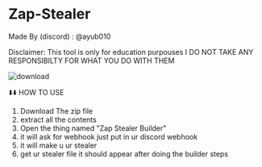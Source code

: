 # Zap-Stealer

Made By (discord) : @ayub010

Disclaimer: This tool is only for education purpouses I DO NOT TAKE ANY RESPONSIBILTY FOR WHAT YOU DO WITH THEM


![download](https://github.com/Kingofthescript/Zap-Stealer/assets/121552724/2528b9e9-cd25-4e12-b54f-2f5492d91b9e)

⬇️⬇️ HOW TO USE
1. Download The zip file
2. extract all the contents
3. Open the thing named "Zap Stealer Builder"
4. it will ask for webhook just put in ur discord webhook
5. it will make u ur stealer
6. get ur stealer file it should appear after doing the builder steps
